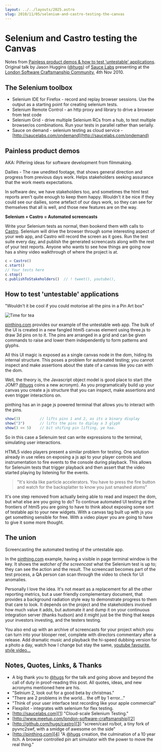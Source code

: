 ```yaml
---
layout: ../../layouts/2025.astro
slug: 2010/11/05/selenium-and-castro-testing-the-canvas
---
```


# Selenium and Castro testing the Canvas

Notes from [Painless product demos & how to test 'untestable' applications](http://www.meetup.com/london-software-craftsmanship/calendar/15118493/). Original talk by Jason Huggins ([@hugs][@]) of [Sauce Labs][1] presenting at the [London Software Craftsmanship Community][2], 4th Nov 2010.

## The Selenium toolbox

* Selenium IDE for Firefox - record and replay browser sessions. Use the output as a starting point for creating selenium tests.
* Selenium Remote Control - an http proxy and library to drive a browser from test code
* Selenium Grid - drive multiple Selenium RCs from a hub, to test multiple browser/os combinations. Run your tests in parallel rather than serially.
* Sauce on demand - selenium testing as cloud service - [http://saucelabs.com/ondemand](http://saucelabs.com/ondemand)

## Painless product demos

AKA: Pilfering ideas for software development from filmmaking.

Dailies - The raw unedited footage, that shows general direction and progress from previous days work. Helps stakeholders seeking assurance that the work meets expectations.

In software dev, we have stakeholders too, and sometimes the html test reports aren't quite enough to keep them happy. Wouldn't it be nice if they could see our dailies, some artefact of our days work, so they can see for themselves that all is well, and those new features are on the way.

**Selenium + Castro = Automated screencasts**

Write your Selenium tests as normal, then bookend them with calls to [Castro][3]. Selenium will drive the browser through some interesting aspect of your web app, and Castro will record the screen as it goes. Run the test suite every day, and publish the generated screencasts along with the rest of your test reports. Anyone who wants to see how things are going now has a shiny video walkthrough of where the project is at.

```js
c = Castro()
c.start()
// Your tests here
c.stop()
c.publishToStakeholders()  // ! tweet(), youtube(),
```

## How to test 'untestable' applications

"Wouldn't it be cool if you could motorise all the pins in a Pin Art box"

<img src="https://i.ytimg.com/vi/KHKQEzVy3Ro/maxresdefault.jpg" title="Time for tea" alt="Time for tea"/>

[pinthing.com][4] provides our example of the untestable web app. The bulk of the UI is created in a new fangled html5 canvas element using three.js to draw 3d pins on to it. The pins are arranged in a grid and can be given commands to raise and lower them independently to form patterns and glyphs.

All this UI magic is exposed as a single canvas node in the dom, hiding its internal structure. This poses a problem for automated testing; you cannot inspect and make assertions about the state of a canvas like you can with the dom.

Well, the theory is, the Javascript object model is good place to start (the JOM!? [@hugs][@] coins a new acronym). As you programatically build up your canvas you create a js structure that you can inspect, make assertions and even trigger interactions on.

pinthing has an in page js powered terminal that allows you to interact with the pins.

```js
show(3)         // lifts pins 1 and 2, as its a binary display
show("3")       // lifts the pins to diplay a 3 glyph
show(3 << 5)    // bit shifing pin lifting, ye haa.
```

So in this case a Selenuim test can write expressions to the terminal, simulating user interactions.

HTML5 video players present a similar problem for testing. One solution already in use relies on exposing a js api to your player controls and instrumentation to fire events to the console during playback. This allows for Selenuim tests that trigger playback and then assert that the video started playing by listening for the events.

> "It's kinda like particle accelerators. You have to press the fire button and watch for the backsplatter to know you just smashed atoms"

It's one step removed from actually being able to read and inspect the dom, but what else are you going to do? To continue automated UI testing at the frontiers of html5 you are going to have to think about exposing some sort of testable api to your new widgets. With a canvas tag built up with js you get something sensible for free. With a video player you are going to have to give it some more thought.


## The union

Screencasting the automated testing of the untestable app. 

In the [pinthing.com][4] example, having a visible in page terminal window is the key. It shows the *watcher of the screencast* what the Selenium test is up to; they can see the action and the result. The screencast becomes part of the test process, a QA person can scan through the video to check for UI anomalies.

Personally I love the idea. It's not meant as a replacement for all the other reporting metrics, but a user friendly complementary document, that provides a background radiation style way to demonstrate progress to them that care to look. It depends on the project and the stakeholders involved how much value it adds, but automate it and dump it on your continuous integration server (thanks hudson) and it might just be the thing that keeps your investors investing, and the testers testing.

You also end up with an archive of screencasts for your project which you can turn into your blooper reel, complete with directors commentary after a release. Add dramatic music and playback the hi-speed dubbing version for a photo a day, watch how I change but stay the same, [youtube favourite, style video...](http://www.youtube.com/watch?v=UItNVuBI9UI)


## Notes, Quotes, Links, & Thanks

- A big thank you to [@hugs][@] for the talk and going above and beyond the call of duty in proof-reading this post. All quotes, ideas, and new acronyms mentioned here are his.
- "Selnium 2, look out for a good beta by christmas."
- "There are 2 problems in the world... the off by 1 error..."
- "Think of your user interface test recording like your apple commercial"
- Flexpilot - integrates with selenium for flex testing.
- [http://saucelabs.com][1] "Cloud-scale Selenium Testing."
- [http://www.meetup.com/london-software-craftsmanship][2]
- [http://github.com/hugs/castro][3] "screen/cast ro/bot,  a tiny fork of pyvnc2swf, with a smidge of awesome on the side"
- [http://pinthing.com][4] "A [@hugs][@] creation, the culmination of a 10 year itch. A browser controlled pin art simulator with the power to move the real thing."





[1]: http://saucelabs.com "Cloud-scale Selenium Testing."
[2]: http://www.meetup.com/london-software-craftsmanship
[3]: http://github.com/hugs/castro "screen/cast ro/bot,  a tiny fork of pyvnc2swf, with a smidge of awesome on the side"
[4]: http://pinthing.com "A @hugs creation, the culmination of a 10 year itch. A browser controlled pin art simulator with the power to move the real thing."
[@]: http://twitter.com/#!/hugs "Creator, Selenium. Co-founder, Sauce Labs. I make things and think about them."
